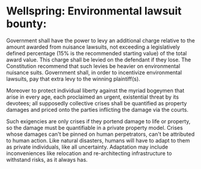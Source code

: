 # Wellspring: Environmental lawsuit bounty:

Government shall have the power to levy an additional charge relative to the amount awarded from nuisance lawsuits, not exceeding a legislatively defined percentage (15% is the recommended starting value) of the total award value. This charge shall be levied on the defendant if they lose. The Constitution recommend that such levies be heavier on environmental nuisance suits. Government shall, in order to incentivize environmental lawsuits, pay that extra levy to the winning plaintiff(s).

Moreover to protect individual liberty against the myriad bogeymen that arise in every age, each proclaimed an urgent, existential threat by its devotees; all supposedly collective crises shall be quantified as property damages and priced onto the parties inflicting the damage via the courts.

Such exigencies are only crises if they portend damage to life or property, so the damage must be quantifiable in a private property model. Crises whose damages can't be pinned on human perpetrators, can't be attributed to human action. Like natural disasters, humans will have to adapt to them as private individuals, like all uncertainty. Adaptation may include inconveniences like relocation and re-architecting infrastructure to withstand risks, as it always has.
